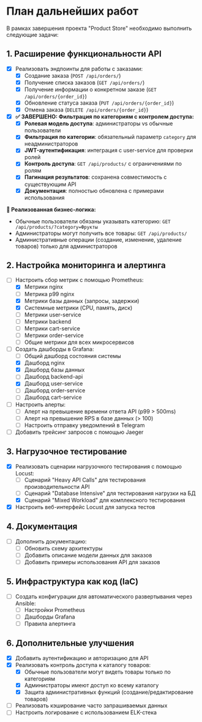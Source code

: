# План дальнейших работ

В рамках завершения проекта "Product Store" необходимо выполнить следующие задачи:

## 1. Расширение функциональности API

- [x] Реализовать эндпоинты для работы с заказами:
  - [x] Создание заказа (`POST /api/orders/`)
  - [x] Получение списка заказов (`GET /api/orders/`)
  - [x] Получение информации о конкретном заказе (`GET /api/orders/{order_id}`)
  - [x] Обновление статуса заказа (`PUT /api/orders/{order_id}`)
  - [x] Отмена заказа (`DELETE /api/orders/{order_id}`)

- [x] **✅ ЗАВЕРШЕНО: Фильтрация по категориям с контролем доступа:**
  - [x] **Ролевая модель доступа**: администраторы vs обычные пользователи
  - [x] **Фильтрация по категории**: обязательный параметр `category` для неадминистраторов
  - [x] **JWT-аутентификация**: интеграция с user-service для проверки ролей
  - [x] **Контроль доступа**: `GET /api/products/` с ограничениями по ролям
  - [x] **Пагинация результатов**: сохранена совместимость с существующим API
  - [x] **Документация**: полностью обновлена с примерами использования

**🎯 Реализованная бизнес-логика:**
- Обычные пользователи обязаны указывать категорию: `GET /api/products/?category=Фрукты`
- Администраторы могут получить все товары: `GET /api/products/`
- Административные операции (создание, изменение, удаление товаров) только для администраторов

## 2. Настройка мониторинга и алертинга

- [ ] Настроить сбор метрик с помощью Prometheus:
  - [x] Метрики nginx
  - [ ] Метрика p99 nginx
  - [x] Метрики базы данных (запросы, задержки)
  - [x] Системные метрики (CPU, память, диск)
  - [ ] Метрики user-service
  - [ ] Метрики backend
  - [ ] Метрики cart-service
  - [ ] Метрики order-service
  - [ ] Общие метрики для всех микросервисов

- [ ] Создать дашборды в Grafana:
  - [ ] Общий дашборд состояния системы
  - [x] Дашборд nginx
  - [x] Дашборд базы данных
  - [ ] Дашборд backend-api
  - [x] Дашборд user-service
  - [ ] Дашборд order-service
  - [ ] Дашборд cart-service

- [ ] Настроить алерты:
  - [ ] Алерт на превышение времени ответа API (p99 > 500ms)
  - [ ] Алерт на превышение RPS в базе данных (> 100)
  - [ ] Настроить отправку уведомлений в Telegram
  
- [ ] Добавить трейсинг запросов с помощью Jaeger

## 3. Нагрузочное тестирование

- [x] Реализовать сценарии нагрузочного тестирования с помощью Locust:
  - [ ] Сценарий "Heavy API Calls" для тестирования производительности API
  - [ ] Сценарий "Database Intensive" для тестирования нагрузки на БД
  - [x] Сценарий "Mixed Workload" для комплексного тестирования

- [x] Настроить веб-интерфейс Locust для запуска тестов

## 4. Документация

- [ ] Дополнить документацию:
  - [ ] Обновить схему архитектуры
  - [ ] Добавить описание модели данных для заказов
  - [ ] Добавить примеры использования API для заказов

## 5. Инфраструктура как код (IaC)

- [ ] Создать конфигурации для автоматического развертывания через Ansible:
  - [ ] Настройки Prometheus
  - [ ] Дашборды Grafana
  - [ ] Правила алертинга

## 6. Дополнительные улучшения

- [x] Добавить аутентификацию и авторизацию для API
- [x] Реализовать контроль доступа к каталогу товаров:
  - [x] Обычные пользователи могут видеть товары только по категориям
  - [x] Администраторы имеют доступ ко всему каталогу
  - [x] Защита административных функций (создание/редактирование товаров)
- [ ] Реализовать кэширование часто запрашиваемых данных
- [ ] Настроить логирование с использованием ELK-стека 